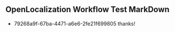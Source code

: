 ## OpenLocalization Workflow Test MarkDown
* 79268a9f-67ba-4471-a6e6-2fe21f699805 thanks!

<!--HONumber=Aug16_HO4-->


